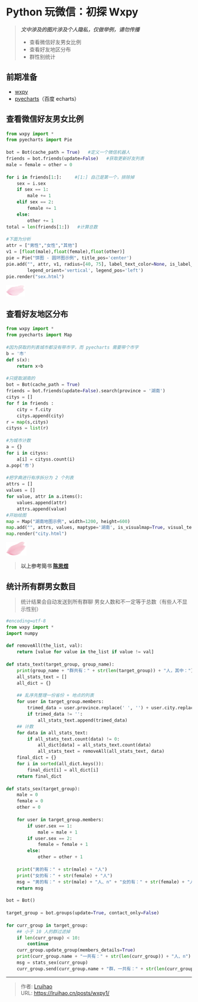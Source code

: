 # Python 玩微信：初探 Wxpy


> **_文中涉及的图片涉及个人隐私，仅做举例，请勿传播_**
>
> - 查看微信好友男女比例
> - 查看好友地区分布
> - 群性别统计

<!--more-->

## 前期准备

- [wxpy](https://github.com/youfou/wxpy)
- [pyecharts](https://github.com/pyecharts/pyecharts)（百度 echarts）

## 查看微信好友男女比例

```py 生成结果在源文件同目录在的 sex.html
from wxpy import *
from pyecharts import Pie

bot = Bot(cache_path = True)   #定义一个微信机器人
friends = bot.friends(update=False)   #获取更新好友列表
male = female = other = 0

for i in friends[1:]:     #[1:] 自己是第一个，排除掉
    sex = i.sex
    if sex == 1:
        male += 1
    elif sex == 2:
        female += 1
    else:
        other += 1
total = len(friends[1:])   #计算总数

#下面为分析
attr = ["男性","女性","其他"]
v1 = [float(male),float(female),float(other)]
pie = Pie("饼图 - 圆环图示例", title_pos='center')
pie.add("", attr, v1, radius=[40, 75], label_text_color=None, is_label_show=True,
        legend_orient='vertical', legend_pos='left')
pie.render("sex.html")
```

![微信好友男女比例](images/1.png)

## 查看好友地区分布

```py 生成结果在源文件同目录在的 city.html
from wxpy import *
from pyecharts import Map

#因为获取的列表城市都没有带市字，而 pyecharts 需要带个市字
b = '市'
def s(x):
    return x+b

#只提取湖南的
bot = Bot(cache_path = True)
friends = bot.friends(update=False).search(province = '湖南')
citys = []
for f in friends :
    city = f.city
    citys.append(city)
r = map(s,citys)
cityss = list(r)

#为城市计数
a = {}
for i in cityss:
    a[i] = cityss.count(i)
a.pop('市')

#把字典进行有序拆分为 2 个列表
attrs = []
values = []
for value, attr in a.items():
    values.append(attr)
    attrs.append(value)
#开始绘图
map = Map("湖南地图示例", width=1200, height=600)
map.add("", attrs, values, maptype='湖南', is_visualmap=True, visual_text_color='#000')
map.render("city.html")
```

![微信地区分布](images/2.png)

> **以上参考简书 [陈思煜](https://www.jianshu.com/p/c0baf3c6db15)**

## 统计所有群男女数目

> 统计结果会自动发送到所有群聊
> 男女人数和不一定等于总数（有些人不显示性别）

```py @Sunbelife
#encoding=utf-8
from wxpy import *
import numpy

def removeAll(the_list, val):
    return [value for value in the_list if value != val]

def stats_text(target_group, group_name):
    print(group_name + "群共有：" + str(len(target_group)) + "人，其中：")
    all_stats_text = []
    all_dict = {}

    ## 乱序先整理一份省份 + 地点的列表
    for user in target_group.members:
        trimed_data = user.province.replace(' ', '') + user.city.replace(' ', '')
        if trimed_data != '':
            all_stats_text.append(trimed_data)
    ## 计数
    for data in all_stats_text:
        if all_stats_text.count(data) != 0:
            all_dict[data] = all_stats_text.count(data)
            all_stats_text = removeAll(all_stats_text, data)
    final_dict = {}
    for i in sorted(all_dict.keys()):
        final_dict[i] = all_dict[i]
    return final_dict

def stats_sex(target_group):
    male = 0
    female = 0
    other = 0

    for user in target_group.members:
        if user.sex == 1:
            male = male + 1
        if user.sex == 2:
            female = female + 1
        else:
            other = other + 1

    print("男的有：" + str(male) + "人")
    print("女的有：" + str(female) + "人")
    msg = "男的有：" + str(male) + "人、n" + "女的有：" + str(female) + "人、n"
    return msg

bot = Bot()

target_group = bot.groups(update=True, contact_only=False)

for curr_group in target_group:
    ## 小于 10 人的群过滤掉
    if len(curr_group) < 10:
        continue
    curr_group.update_group(members_details=True)
    print(curr_group.name + "一共有：" + str(len(curr_group)) + "人、n")
    msg = stats_sex(curr_group)
    curr_group.send(curr_group.name + "群，一共有：" + str(len(curr_group)) + "人、n" + msg)
```


---

> 作者: [Lruihao](https://github.com/Lruihao)  
> URL: https://lruihao.cn/posts/wxpy1/  

